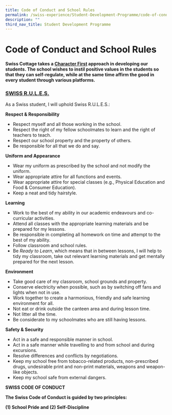 ```yaml
---
title: Code of Conduct and School Rules
permalink: /swiss-experience/Student-Development-Programme/code-of-conduct/
description: ""
third_nav_title: Student Development Programme
---
```

# Code of Conduct and School Rules

<b>Swiss Cottage takes a <u>Character First</u> approach in developing our students. The school wishes to instil positive values in the students so that they can self-regulate, while at the same time affirm the good in every student through various platforms.</b>

### <b><u>SWISS R.U.L.E.S.</u></b>

As a Swiss student, I will uphold Swiss R.U.L.E.S.:

**Respect & Responsibility**

*   Respect myself and all those working in the school.
*   Respect the right of my fellow schoolmates to learn and the right of teachers to teach.
*   Respect our school property and the property of others.
*   Be responsible for all that we do and say.

**Uniform and Appearance**

*   Wear my uniform as prescribed by the school and not modify the uniform.
*   Wear appropriate attire for all functions and events.
*   Wear appropriate attire for special classes (e.g., Physical Education and Food & Consumer Education).
*   Keep a neat and tidy hairstyle.

**Learning**

*   Work to the best of my ability in our academic endeavours and co-curricular activities.
*   Attend all classes with the appropriate learning materials and be prepared for my lessons.
*   Be responsible in completing all homework on time and attempt to the best of my ability.
*   Follow classroom and school rules.
*   Be _Ready to Learn_, which means that in between lessons, I will help to tidy my classroom, take out relevant learning materials and get mentally prepared for the next lesson.

**Environment**

*   Take good care of my classroom, school grounds and property.
*   Conserve electricity when possible, such as by switching off fans and lights when not in use.
*   Work together to create a harmonious, friendly and safe learning environment for all.
*   Not eat or drink outside the canteen area and during lesson time.
*   Not litter all the time.
*   Be considerate to my schoolmates who are still having lessons.

**Safety & Security**

*   Act in a safe and responsible manner in school.
*   Act in a safe manner while travelling to and from school and during excursions.
*   Resolve differences and conflicts by negotiations.
*   Keep my school free from tobacco-related products, non-prescribed drugs, undesirable print and non-print materials, weapons and weapon-like objects.
*   Keep my school safe from external dangers.

**SWISS CODE OF CONDUCT**

**The Swiss Code of Conduct is guided by two principles:**

**(1) School Pride and (2) Self-Discipline**